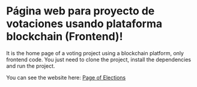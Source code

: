 # Página web para proyecto de votaciones usando plataforma blockchain (Frontend)!

It is the home page of a voting project using a blockchain platform, only frontend code.
You just need to clone the project, install the dependencies and run the project.

You can see the website here:  [Page of Elections](https://pollingsite-test.netlify.app/)
